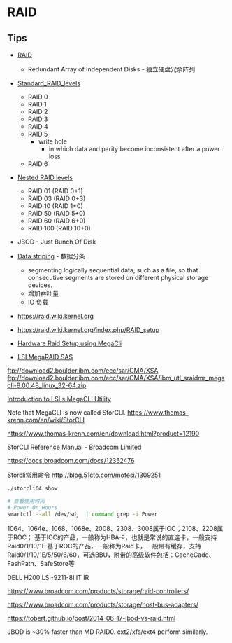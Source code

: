 # RAID

## Tips
* [RAID](https://en.wikipedia.org/wiki/RAID)
  * Redundant Array of Independent Disks - 独立硬盘冗余阵列
* [Standard_RAID_levels](https://en.wikipedia.org/wiki/Standard_RAID_levels)
  *	RAID 0
  *	RAID 1
  *	RAID 2
  *	RAID 3
  *	RAID 4
  *	RAID 5
    * write hole
      * in which data and parity become inconsistent	after a	power loss
  *	RAID 6
* [Nested RAID levels](https://en.wikipedia.org/wiki/Nested_RAID_levels)
  *	RAID 01 (RAID 0+1)
  *	RAID 03 (RAID 0+3)
  *	RAID 10 (RAID 1+0)
  *	RAID 50 (RAID 5+0)
  *	RAID 60 (RAID 6+0)
  *	RAID 100 (RAID 10+0)
* JBOD - Just Bunch Of Disk
* [Data striping](https://en.wikipedia.org/wiki/Data_striping) - 数据分条
  * segmenting logically sequential data, such as a file, so that consecutive segments are stored on different physical storage devices.
  * 增加吞吐量
  * IO 负载

* https://raid.wiki.kernel.org
* https://raid.wiki.kernel.org/index.php/RAID_setup
* [Hardware Raid Setup using MegaCli](https://raid.wiki.kernel.org/index.php/Hardware_Raid_Setup_using_MegaCli)


* [LSI MegaRAID SAS](https://hwraid.le-vert.net/wiki/LSIMegaRAIDSAS)

ftp://download2.boulder.ibm.com/ecc/sar/CMA/XSA
ftp://download2.boulder.ibm.com/ecc/sar/CMA/XSA/ibm_utl_sraidmr_megacli-8.00.48_linux_32-64.zip


[Introduction to LSI's MegaCLI Utility](https://www.cisco.com/c/en/us/support/docs/servers-unified-computing/ucs-c-series-rack-servers/115020-intro-lsi-megacli-00.html)


Note that MegaCLI is now called StorCLI.
https://www.thomas-krenn.com/en/wiki/StorCLI

https://www.thomas-krenn.com/en/download.html?product=12190

StorCLI Reference Manual - Broadcom Limited

https://docs.broadcom.com/docs/12352476

Storcli常用命令
http://blog.51cto.com/mofesi/1309251

```bash
./storcli64 show
```

```bash
# 查看使用时间
# Power_On_Hours
smartctl --all /dev/sdj  | command grep -i Power
```

1064、1064e、1068、1068e、2008、2308、3008属于IOC；2108、2208属于ROC；
基于IOC的产品，一般称为HBA卡，也就是常说的直连卡，一般支持Raid0/1/10/1E
基于ROC的产品，一般称为Raid卡，一般带有缓存，支持Raid0/1/10/1E/5/50/6/60，可选BBU，附带的高级软件包括：CacheCade、FashPath、SafeStore等


DELL H200
LSI-9211-8I IT IR


https://www.broadcom.com/products/storage/raid-controllers/

https://www.broadcom.com/products/storage/host-bus-adapters/



https://tobert.github.io/post/2014-06-17-jbod-vs-raid.html

JBOD is ~30% faster than MD RAID0. ext2/xfs/ext4 perform similarly.
